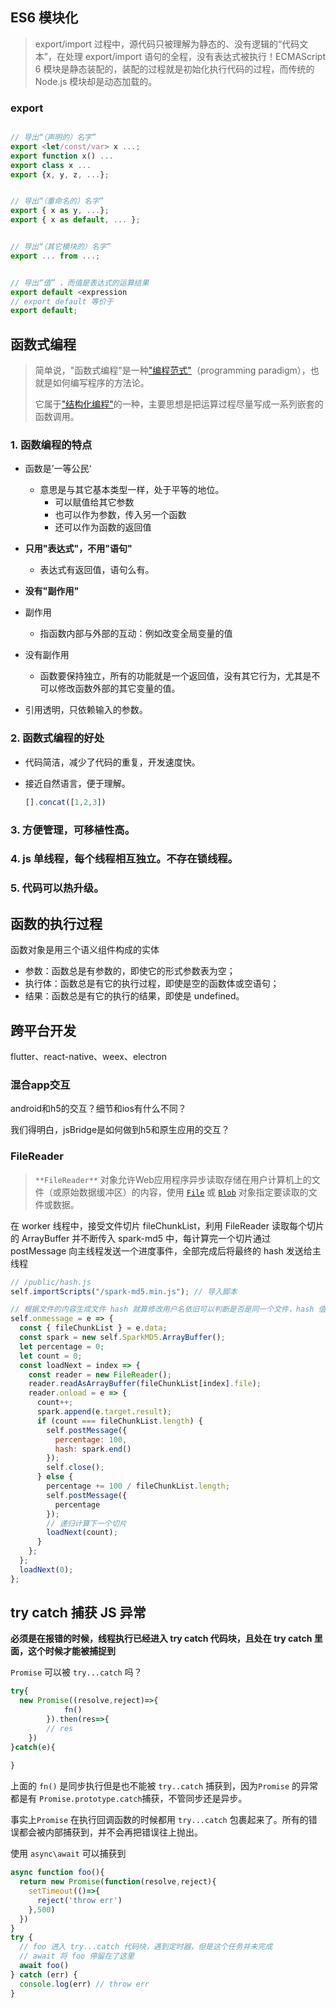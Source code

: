 ## ES6 模块化

> export/import 过程中，源代码只被理解为静态的、没有逻辑的“代码文本”，在处理 export/import 语句的全程，没有表达式被执行！ECMAScript 6 模块是静态装配的，装配的过程就是初始化执行代码的过程，而传统的 Node.js 模块却是动态加载的。

### export

```js

// 导出“（声明的）名字”
export <let/const/var> x ...;
export function x() ...
export class x ...
export {x, y, z, ...};


// 导出“（重命名的）名字”
export { x as y, ...};
export { x as default, ... };


// 导出“（其它模块的）名字”
export ... from ...;


// 导出“值” ，而值是表达式的运算结果
export default <expression
// export default 等价于
export default;
```



## 函数式编程

> 简单说，"函数式编程"是一种["编程范式"](http://en.wikipedia.org/wiki/Programming_paradigm)（programming paradigm），也就是如何编写程序的方法论。
>
> 它属于["结构化编程"](http://en.wikipedia.org/wiki/Structured_programming)的一种，主要思想是把运算过程尽量写成一系列嵌套的函数调用。

### 1. 函数编程的特点

+ 函数是’一等公民‘
  + 意思是与其它基本类型一样，处于平等的地位。
    + 可以赋值给其它参数
    + 也可以作为参数，传入另一个函数
    + 还可以作为函数的返回值

+ **只用"表达式"，不用"语句"**
  + 表达式有返回值，语句么有。
+  **没有"副作用"**
  + 副作用
    + 指函数内部与外部的互动：例如改变全局变量的值
  + 没有副作用
    + 函数要保持独立，所有的功能就是一个返回值，没有其它行为，尤其是不可以修改函数外部的其它变量的值。
+ 引用透明，只依赖输入的参数。

### 2. 函数式编程的好处

+ 代码简洁，减少了代码的重复，开发速度快。

+ 接近自然语言，便于理解。

  ```js
  [].concat([1,2,3])
  ```

### 3. 方便管理，可移植性高。

### 4. js 单线程，每个线程相互独立。不存在锁线程。

### 5. 代码可以热升级。

## 函数的执行过程

函数对象是用三个语义组件构成的实体

+ 参数：函数总是有参数的，即使它的形式参数表为空；
+ 执行体：函数总是有它的执行过程，即使是空的函数体或空语句；
+ 结果：函数总是有它的执行的结果，即使是 undefined。

## 跨平台开发

flutter、react-native、weex、electron

### 混合app交互

android和h5的交互？细节和ios有什么不同？

我们得明白，jsBridge是如何做到h5和原生应用的交互？

### FileReader

> `**FileReader**` 对象允许Web应用程序异步读取存储在用户计算机上的文件（或原始数据缓冲区）的内容，使用 [`File`](https://developer.mozilla.org/zh-CN/docs/Web/API/File) 或 [`Blob`](https://developer.mozilla.org/zh-CN/docs/Web/API/Blob) 对象指定要读取的文件或数据。

在 worker 线程中，接受文件切片 fileChunkList，利用 FileReader 读取每个切片的 ArrayBuffer 并不断传入 spark-md5 中，每计算完一个切片通过 postMessage 向主线程发送一个进度事件，全部完成后将最终的 hash 发送给主线程

```js
// /public/hash.js
self.importScripts("/spark-md5.min.js"); // 导入脚本

// 根据文件的内容生成文件 hash 就算修改用户名依旧可以判断是否是同一个文件，hash 值是唯一的
self.onmessage = e => {
  const { fileChunkList } = e.data;
  const spark = new self.SparkMD5.ArrayBuffer();
  let percentage = 0;
  let count = 0;
  const loadNext = index => {
    const reader = new FileReader();
    reader.readAsArrayBuffer(fileChunkList[index].file);
    reader.onload = e => {
      count++;
      spark.append(e.target.result);
      if (count === fileChunkList.length) {
        self.postMessage({
          percentage: 100,
          hash: spark.end()
        });
        self.close();
      } else {
        percentage += 100 / fileChunkList.length;
        self.postMessage({
          percentage
        });
        // 递归计算下一个切片
        loadNext(count);
      }
    };
  };
  loadNext(0);
};
```

## try catch 捕获 JS 异常

**必须是在报错的时候，线程执行已经进入 try catch 代码块，且处在 try catch 里面，这个时候才能被捕捉到**

`Promise` 可以被 `try...catch` 吗？

```js
try{
  new Promise((resolve,reject)=>{
			fn()
		}).then(res=>{
    	// res
	})
}catch(e){
  
}
```

上面的 `fn()` 是同步执行但是也不能被 `try..catch` 捕获到，因为`Promise` 的异常都是有 `Promise.prototype.catch`捕获，不管同步还是异步。

事实上`Promise` 在执行回调函数的时候都用 `try...catch` 包裹起来了。所有的错误都会被内部捕获到，并不会再把错误往上抛出。

使用 `async\await` 可以捕获到

```js
async function foo(){
  return new Promise(function(resolve,reject){
    setTimeout(()=>{
      reject('throw err')
    },500)
  })
}
try {
  // foo 进入 try...catch 代码块，遇到定时器，但是这个任务并未完成
  // await 将 foo 停留在了这里
  await foo() 
} catch (err) {
  console.log(err) // throw err
}
```



